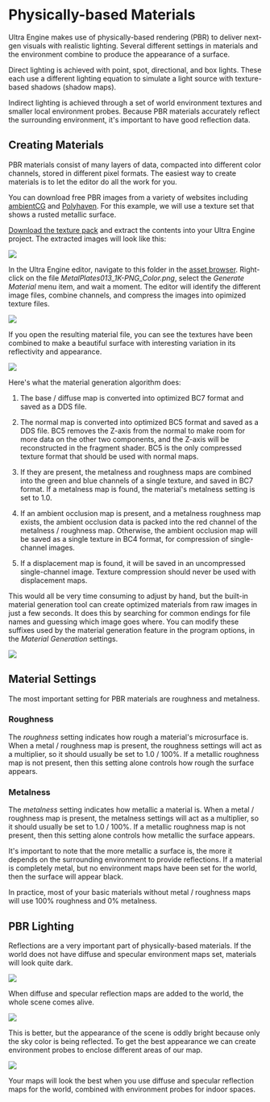 # Physically-based Materials

Ultra Engine makes use of physically-based rendering (PBR) to deliver next-gen visuals with realistic lighting. Several different settings in materials and the environment combine to produce the appearance of a surface.

Direct lighting is achieved with point, spot, directional, and box lights. These each use a different lighting equation to simulate a light source with texture-based shadows (shadow maps).

Indirect lighting is achieved through a set of world environment textures and smaller local environment probes. Because PBR materials accurately reflect the surrounding environment, it's important to have good reflection data.

## Creating Materials

PBR materials consist of many layers of data, compacted into different color channels, stored in different pixel formats. The easiest way to create materials is to let the editor do all the work for you. 

You can download free PBR images from a variety of websites including [ambientCG](https://www.ambientcg.com) and [Polyhaven](https://www.polyhaven.com). For this example, we will use a texture set that shows a rusted metallic surface.

[Download the texture pack](https://github.com/UltraEngine/Documentation/raw/master/Assets/Materials/pbrtextures.zip) and extract the contents into your Ultra Engine project. The extracted images will look like this:

![](https://github.com/UltraEngine/Documentation/blob/master/Images/pbrtextures.png?raw=true)

In the Ultra Engine editor, navigate to this folder in the [asset browser](assetbrowser.md). Right-click on the file *MetalPlates013_1K-PNG_Color.png*, select the *Generate Material* menu item, and wait a moment. The editor will identify the different image files, combine channels, and compress the images into opimized texture files.

![](https://github.com/UltraEngine/Documentation/blob/master/Images/pbrgenmaterial.png?raw=true)

If you open the resulting material file, you can see the textures have been combined to make a beautiful surface with interesting variation in its reflectivity and appearance.

![](https://github.com/UltraEngine/Documentation/blob/master/Images/pbrgenmaterial2.png?raw=true)

Here's what the material generation algorithm does:

1. The base / diffuse map is converted into optimized BC7 format and saved as a DDS file.

2. The normal map is converted into optimized BC5 format and saved as a DDS file. BC5 removes the Z-axis from the normal to make room for more data on the other two components, and the Z-axis will be reconstructed in the fragment shader. BC5 is the only compressed texture format that should be used with normal maps.

3. If they are present, the metalness and roughness maps are combined into the green and blue channels of a single texture, and saved in BC7 format. If a metalness map is found, the material's metalness setting is set to 1.0.

4. If an ambient occlusion map is present, and a metalness roughness map exists, the ambient occlusion data is packed into the red channel of the metalness / roughness map. Otherwise, the ambient occlusion map will be saved as a single texture in BC4 format, for compression of single-channel images.

5. If a displacement map is found, it will be saved in an uncompressed single-channel image. Texture compression should never be used with displacement maps.

This would all be very time consuming to adjust by hand, but the built-in material generation tool can create optimized materials from raw images in just a few seconds. It does this by searching for common endings for file names and guessing which image goes where. You can modify these suffixes used by the material generation feature in the program options, in the *Material Generation* settings.

![](https://github.com/UltraEngine/Documentation/blob/master/Images/genmatsettings.png?raw=true)

## Material Settings

The most important setting for PBR materials are roughness and metalness.

### Roughness

The *roughness* setting indicates how rough a material's microsurface is. When a metal / roughness map is present, the roughness settings will act as a multiplier, so it should usually be set to 1.0 / 100%. If a metallic roughness map is not present, then this setting alone controls how rough the surface appears.

### Metalness

The *metalness* setting indicates how metallic a material is. When a metal / roughness map is present, the metalness settings will act as a multiplier, so it should usually be set to 1.0 / 100%. If a metallic roughness map is not present, then this setting alone controls how metallic the surface appears.

It's important to note that the more metallic a surface is, the more it depends on the surrounding environment to provide reflections. If a material is completely metal, but no environment maps have been set for the world, then the surface will appear black.

In practice, most of your basic materials without metal / roughness maps will use 100% roughness and 0% metalness.

## PBR Lighting

Reflections are a very important part of physically-based materials. If the world does not have diffuse and specular environment maps set, materials will look quite dark.

![](https://github.com/UltraEngine/Documentation/blob/master/Images/pbrnone.jpg?raw=true)

When diffuse and specular reflection maps are added to the world, the whole scene comes alive.

![](https://github.com/UltraEngine/Documentation/blob/master/Images/pbrsky.jpg?raw=true)

This is better, but the appearance of the scene is oddly bright because only the sky color is being reflected. To get the best appearance we can create environment probes to enclose different areas of our map.

![](https://github.com/UltraEngine/Documentation/blob/master/Images/pbrprobe.jpg?raw=true)

Your maps will look the best when you use diffuse and specular reflection maps for the world, combined with environment probes for indoor spaces.
